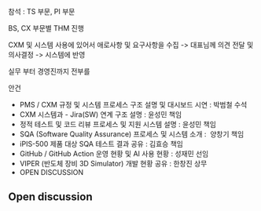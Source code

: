 참석 : TS 부문, PI 부문

BS, CX 부문별 THM 진행

CXM 및 시스템 사용에 있어서 애로사항 및 요구사항을 수집
-> 대표님께 의견 전달 및 의사결정
-> 시스템에 반영

실무 부터 경영진까지 전부를 

안건
- PMS / CXM 규정 및 시스템 프로세스 구조 설명 및 대시보드 시연 : 박범철 수석
- CXM 시스템과 - Jira(SW) 연계 구조 설명 : 윤성민 책임
- 정적 테스트 및 코드 리뷰 프로세스 및 지원 시스템 설명 : 윤성민 책임
- SQA (Software Quality Assurance) 프로세스 및 시스템 소개 :  양창기 책임 
- iPIS-500 제품 대상 SQA 테스트 결과 공유 : 김효승 책임
- GitHub / GitHub Action 운영 현황 및 AI 사용 현황 : 성재민 선임
- VIPER (반도체 장비 3D Simulator) 개발 현황 공유 : 한창진 상무
- OPEN DISCUSSION

Open discussion
- 